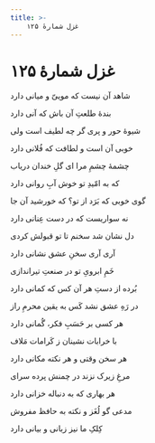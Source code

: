 ```yaml
---
title: >-
    غزل شمارهٔ ۱۲۵
---
```

# غزل شمارهٔ ۱۲۵

<div class="b" id="bn1"><div class="m1"><p>شاهد آن نیست که موییّ و میانی دارد</p></div>
<div class="m2"><p>بندهٔ طلعتِ آن باش که آنی دارد</p></div></div>
<div class="b" id="bn2"><div class="m1"><p>شیوهٔ حور و پری گر چه لطیف است ولی</p></div>
<div class="m2"><p>خوبی آن است و لطافت که فُلانی دارد</p></div></div>
<div class="b" id="bn3"><div class="m1"><p>چشمهٔ چشمِ مرا ای گلِ خندان دریاب</p></div>
<div class="m2"><p>که به امّیدِ تو خوش آبِ روانی دارد</p></div></div>
<div class="b" id="bn4"><div class="m1"><p>گوی خوبی که بَرَد از تو؟ که خورشید آن جا</p></div>
<div class="m2"><p>نه سواریست که در دست عِنانی دارد</p></div></div>
<div class="b" id="bn5"><div class="m1"><p>دل نشان شد سخنم تا تو قبولش کردی</p></div>
<div class="m2"><p>آری آری سخنِ عشق نشانی دارد</p></div></div>
<div class="b" id="bn6"><div class="m1"><p>خَمِ ابرویِ تو در صنعتِ تیراندازی</p></div>
<div class="m2"><p>بُرده از دستِ هر آن کس که کمانی دارد</p></div></div>
<div class="b" id="bn7"><div class="m1"><p>در رَهِ عشق نشد کَس به یقین محرمِ راز</p></div>
<div class="m2"><p>هر کسی بر حَسَبِ فکر، گُمانی دارد</p></div></div>
<div class="b" id="bn8"><div class="m1"><p>با خرابات نشینان ز کَرامات مَلاف</p></div>
<div class="m2"><p>هر سخن وقتی و هر نکته مکانی دارد</p></div></div>
<div class="b" id="bn9"><div class="m1"><p>مرغِ زیرک نزند در چمنش پرده سرای</p></div>
<div class="m2"><p>هر بهاری که به دنباله خزانی دارد</p></div></div>
<div class="b" id="bn10"><div class="m1"><p>مدعی گو لُغَز و نکته به حافظ مفروش</p></div>
<div class="m2"><p>کِلکِ ما نیز زبانی و بیانی دارد</p></div></div>
